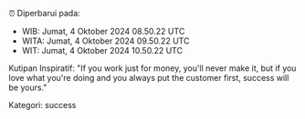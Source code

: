 ⏰ Diperbarui pada:
- WIB: Jumat, 4 Oktober 2024 08.50.22 UTC
- WITA: Jumat, 4 Oktober 2024 09.50.22 UTC
- WIT: Jumat, 4 Oktober 2024 10.50.22 UTC

Kutipan Inspiratif:
"If you work just for money, you'll never make it, but if you love what you're doing and you always put the customer first, success will be yours."


Kategori: success

